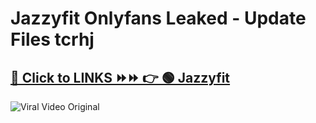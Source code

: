 
 # Jazzyfit Onlyfans Leaked - Update Files tcrhj

## <h2><a href="https://clipsfans.com/Jazzyfit&ref=git">🔗 Click to LINKS ⏩⏩ 👉 🟢 Jazzyfit </a></h2>

<a href="https://clipsfans.com/Jazzyfit&ref=git" rel="nofollow" data-target="animated-image.originalLink"><img src="https://i.ibb.co.com/xMMVF88/686577567.gif" alt="Viral Video Original" style="max-width: 100%; display: inline-block;" data-target="animated-image.originalImage"></a>

